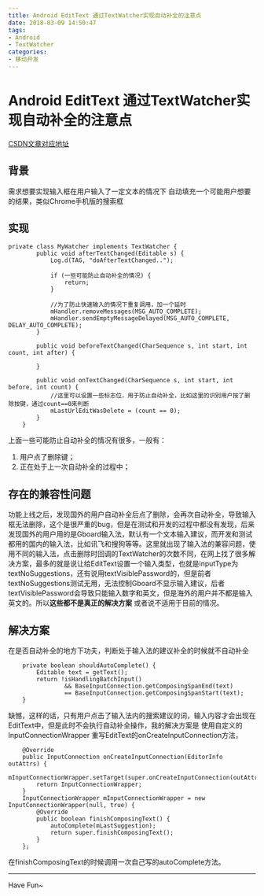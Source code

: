 ```yaml
---
title: Android EditText 通过TextWatcher实现自动补全的注意点
date: 2018-03-09 14:50:47
tags:
- Android
- TextWatcher
categories:
- 移动开发
---
```

# Android EditText 通过TextWatcher实现自动补全的注意点
[CSDN文章对应地址](http://blog.csdn.net/lwq573384928/article/details/79317064)
## 背景
需求想要实现输入框在用户输入了一定文本的情况下 自动填充一个可能用户想要的结果，类似Chrome手机版的搜索框

## 实现

```
private class MyWatcher implements TextWatcher {
        public void afterTextChanged(Editable s) {
            Log.d(TAG, "doAfterTextChanged..");

            if (一些可能防止自动补全的情况) {
                return;
            }

            //为了防止快速输入的情况下重复调用，加一个延时
            mHandler.removeMessages(MSG_AUTO_COMPLETE);
            mHandler.sendEmptyMessageDelayed(MSG_AUTO_COMPLETE, DELAY_AUTO_COMPLETE);
        }

        public void beforeTextChanged(CharSequence s, int start, int count, int after) {

        }

        public void onTextChanged(CharSequence s, int start, int before, int count) {
            //这里可以设置一些标志位，用于防止自动补全，比如这里的识别用户按了删除按键，通过count==0来判断
            mLastUrlEditWasDelete = (count == 0);
        }
    }
```
上面一些可能防止自动补全的情况有很多，一般有：

 1. 用户点了删除键；
 2. 正在处于上一次自动补全的过程中；

## 存在的兼容性问题
功能上线之后，发现国外的用户自动补全后点了删除，会再次自动补全，导致输入框无法删除，这个是很严重的bug，但是在测试和开发的过程中都没有发现，后来发现国外的用户用的是Gboard输入法，默认有一个文本输入建议，而开发和测试都用的国内的输入法，比如讯飞和搜狗等等。这里就出现了输入法的兼容问题，使用不同的输入法，点击删除时回调的TextWatcher的次数不同，在网上找了很多解决方案，最多的就是说让给EditText设置一个输入类型，也就是inputType为textNoSuggestions，还有说用textVisiblePassword的，但是前者textNoSuggestions测试无用，无法控制Gboard不显示输入建议，后者textVisiblePassword会导致只能输入数字和英文，但是海外的用户并不都是输入英文的。所以**这些都不是真正的解决方案** 或者说不适用于目前的情况。
## 解决方案
在是否自动补全的地方下功夫，判断处于输入法的建议补全的时候就不自动补全
```
    private boolean shouldAutoComplete() {
        Editable text = getText();
        return !isHandlingBatchInput()
                && BaseInputConnection.getComposingSpanEnd(text)
                == BaseInputConnection.getComposingSpanStart(text);
    }
```
缺憾，这样的话，只有用户点击了输入法内的搜索建议的词，输入内容才会出现在EditText中，但是此时不会执行自动补全操作，我的解决方案是
使用自定义的InputConnectionWrapper
重写EditText的onCreateInputConnection方法，

```
    @Override
    public InputConnection onCreateInputConnection(EditorInfo outAttrs) {
        mInputConnectionWrapper.setTarget(super.onCreateInputConnection(outAttrs));
        return InputConnectionWrapper;
    }
    InputConnectionWrapper mInputConnectionWrapper = new InputConnectionWrapper(null, true) {
        @Override
        public boolean finishComposingText() {
            autoComplete(mLastSuggestion);
            return super.finishComposingText();
        }
    };
```
在finishComposingText的时候调用一次自己写的autoComplete方法。

-----------------------
Have Fun~
